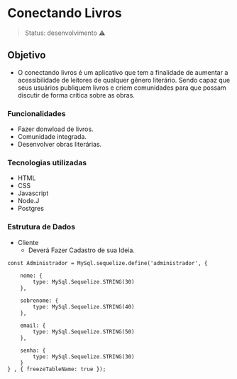 <h1> Conectando Livros </h1>

> Status: desenvolvimento ⚠️
## Objetivo
* O conectando livros é um aplicativo que tem a finalidade de aumentar a acessibilidade de leitores de qualquer gênero literário. Sendo capaz que seus usuários publiquem livros e criem comunidades para que possam discutir de forma crítica sobre as obras.

### Funcionalidades 
* Fazer donwload de livros.
* Comunidade integrada.
* Desenvolver obras literárias.


### Tecnologias utilizadas 
* HTML
* CSS
* Javascript
* Node.J
* Postgres


 ### Estrutura de Dados
- Cliente
  - Deverá Fazer Cadastro de sua Ideia.
  
~~~~MySql
const Administrador = MySql.sequelize.define('administrador', {

    nome: {
        type: MySql.Sequelize.STRING(30)
    },

    sobrenome: {
        type: MySql.Sequelize.STRING(40)
    },

    email: {
        type: MySql.Sequelize.STRING(50)
    },

    senha: {
        type: MySql.Sequelize.STRING(30)
    }
} , { freezeTableName: true });
~~~~
